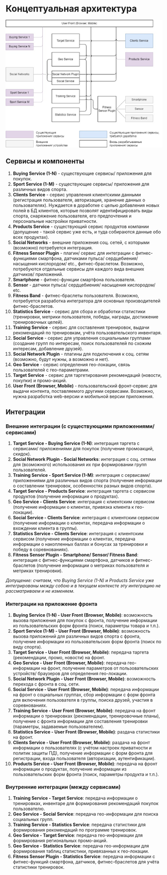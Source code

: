 # Концептуальная архитектура #

![Концептуальная архитектура приложений/ сервисов](Conceptual-Arch.jpg)
## Сервисы и компоненты ##
1. <b>Buying Service (1-N)</b> - существующие сервисы/ приложения для покупок.
2. <b>Sport Service (1-M)</b> - существующие сервисы/ приложения для различных видов спорта.
3. <b>Clients Service</b> - сервис управления клиентскими данными (регистрация пользователя, авторизация, хранение данных о пользователях). Нуждается в доработке с целью добавления новых полей в БД клиентов, которые позволят идентифицировать виды спорта, снаряжение пользователя, его предпочтения и персональные настройки приватности.
4. <b>Products Service</b> - существующий сервис продуктов компании (допущение - такой сервис уже есть, и туда собираются данные обо всех продуктах).
5. <b>Social Networks</b> - внешние приложения соц. сетей, с которыми (возможно) потребуется интеграция.
6. <b>Fitness Sensor Plugin</b> - плагин/ сервис для интеграции с фитнес-функциями смартфона, датчиками пульса/ сердцебиения/ насыщения кислородом/ etc., фитнес-браслетом. Возможно, потребуются отдельные сервисы для каждого вида внешних датчиков/ приложений. 
7. <b>Smartphone</b> - фитнес-функции смартфона пользователя.
8. <b>Sensor</b> - датчики пульса/ сердцебиения/ насыщения кислородом/ etc.
9. <b>Fitness Band</b> - фитнес-браслеты пользователя. Возможно, потребуется разработка интегратора для основных производителей фитнес-браслетов.
10. <b>Statistics Service</b> - сервис для сбора и обработки статистики (тренировки, метрики пользователя, победы, награды, достижение тренировочных целей). 
11. <b>Training Service</b> - сервис для составления тренировок, выдачи рекомендаций по тренировкам, учёта пользовательского инвентаря.
12. <b>Social Service</b> - сервис для управления социальными группами (создание групп по интересам, поиск пользователей по схожим интересам, добавление друзей).
13. <b>Social Network Plugin</b> - плагины для подключения к соц. сетям (возможно, будут нужны, а возможно и нет).
14. <b>Geo Service</b> - сервис определения гео-локации, связь пользователей с гео-параметрами.
15. <b>Target Service</b> - сервис для таргетирования рекомендаций (новости, покупки) и промо-акций.
16. <b>User Front (Browser, Mobile)</b> - пользовательский фронт-сервис для выдачи контента, поставляемого другими сервисами. Возможно, нужна разработка web-версии и мобильной версии приложения.

## Интеграции ##
### Внешние интеграции (с существующими приложениями/ сервисами) ###
1. <b>Target Service - Buying Service (1-N)</b>: интеграция таргета с сервисами/ приложениями для покупок (получение промоакций, скидок).
2. <b>Social Network Plugin - Social Networks</b>: интеграция с соц. сетями для (возможного) использования их при формировании групп пользователей.
3. <b>Training Service - Sport Service (1-M)</b>: интеграция с сервисами/ приложениями для различных видов спорта (получение информации о составлении тренировок, особенностях разных видов спорта).
4. <b>Target Service - Products Service</b>: интеграция таргета с сервисом продуктов (получение информации о продуктах).
5. <b>Geo Service - Clients Service</b>: интеграция с клиентским сервисом (получение информации о клиентах, привязка клиента к гео-локации).
6. <b>Social Service - Clients Service</b>: интеграция с клиентским сервисом (получение информации о клиентах, передача информации о вхождении клиента в группы).
7. <b>Statistics Service - Clients Service</b>: интеграция с клиентским сервисом (получение информации о клиентах, передача информации о накопленных баллах и бонусах за тренировки и победу в соревнованиях).
8. <b>Fitness Sensor Plugin - Smartphone/ Sensor/ Fitness Band</b>: интеграция с фитнес-функциями смартфона, датчиков и фитнес-браслетов (получение информации о метриках пользователя и метриках тренировки).

<i>Допущение: считаем, что Buying Service (1-N) и Products Service уже интегрированы между собою и в текущем контексте эту интеграцию не рассматриваем и не изменяем.</i>

### Интеграции на приложение фронта ###
1. <b>Buying Service (1-N) - User Front (Browser, Mobile)</b>: возможность вызова приложения для покупок с фронта, получение информации из пользовательских форм фронта (поиск, параметры товара и т.п.).
2. <b>Sport Service (1-M) - User Front (Browser, Mobile)</b>: возможность вызова приложений для различных видов спорта с фронта, получение информации из пользовательских форм фронта (поиск по виду спорта).
3. <b>Target Service - User Front (Browser, Mobile)</b>: передача таргета (рекомендации, промо, новости) на фронт.
4. <b>Geo Service - User Front (Browser, Mobile)</b>: передача гео-информации на фронт, получение параметров от пользовательских устройств/ браузеров для определения гео-локации.
5. <b>Social Network Plugin - User Front (Browser, Mobile)</b>: возможность перехода с фронта в соц. сети.
6. <b>Social Service - User Front (Browser, Mobile)</b>: передача информации на фронт о социальных группах, сбор информации с форм фронта для включения пользователя в группы, поиска друзей, участия в соревнованиях.
7. <b>Training Service - User Front (Browser, Mobile)</b>: передача на фронт информации о тренировках (рекомендации, тренировочные планы), получение с фронта информации для составления тренировки (параметры, задаваемые пользователем).
8. <b>Statistics Service - User Front (Browser, Mobile)</b>: раздача статистики на фронт.
9. <b>Clients Service - User Front (Browser, Mobile)</b>: раздача на фронт информации о пользователях (с учётом настроек приватности и политик защиты ПД), получение информации с форм фронта для регистрации, входа пользователя (авторизации, аутентификации).
10. <b>Products Service - User Front (Browser, Mobile)</b>: передача на фронт информации о продуктах, получение информации из пользовательских форм фронта (поиск, параметры продукта и т.п.).

### Внутренние интеграции (между сервисами) ###
1. <b>Training Service - Target Service</b>: передача информации о тренировках, инвентаре для формирования рекомендаций покупок пользователю.
2. <b>Geo Service - Social Service</b>: передача гео-информации для поиска социальных групп.
3. <b>Training Service - Statistics Service</b>: передача статистики для формирования рекомендаций по программе тренировок.
4. <b>Geo Service - Target Service</b>: передача гео-информации для формирования региональных промо-акций.
5. <b>Geo Service - Statistics Service</b>: передача гео-информации для формирования таблиц статистики, привязанных к гео-локации.
6. <b>Fitness Sensor Plugin - Statistics Service</b>: передача информации с фитнес-функций смартфона, датчиков, фитнес-браслетов для учёта статистики тренировок.
